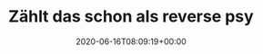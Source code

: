 ---
retweeted: false
source: <a href="https://about.twitter.com/products/tweetdeck" rel="nofollow">TweetDeck</a>
entities:
  user_mentions: []
  urls: []
  symbols: []
  media:
  - expanded_url: https://twitter.com/bascht/status/1272803427811278848/photo/1
    indices:
    - '40'
    - '63'
    url: https://t.co/c3crIVvUWa
    media_url: http://pbs.twimg.com/media/Eann9E3WkAA0-p1.png
    id_str: '1272803406172819456'
    id: '1272803406172819456'
    media_url_https: https://pbs.twimg.com/media/Eann9E3WkAA0-p1.png
    sizes:
      large:
        w: '661'
        h: '74'
        resize: fit
      thumb:
        w: '74'
        h: '74'
        resize: crop
      medium:
        w: '661'
        h: '74'
        resize: fit
      small:
        w: '661'
        h: '74'
        resize: fit
    type: photo
    display_url: pic.twitter.com/c3crIVvUWa
  hashtags: []
display_text_range:
- '0'
- '63'
favorite_count: '6'
id_str: '1272803427811278848'
truncated: false
retweet_count: '0'
id: '1272803427811278848'
possibly_sensitive: false
created_at: Tue Jun 16 08:09:19 +0000 2020
favorited: false
full_text: Zählt das schon als reverse psychology?
lang: de
extended_entities:
  media:
  - expanded_url: https://twitter.com/bascht/status/1272803427811278848/photo/1
    indices:
    - '40'
    - '63'
    url: https://t.co/c3crIVvUWa
    media_url: http://pbs.twimg.com/media/Eann9E3WkAA0-p1.png
    id_str: '1272803406172819456'
    id: '1272803406172819456'
    media_url_https: https://pbs.twimg.com/media/Eann9E3WkAA0-p1.png
    sizes:
      large:
        w: '661'
        h: '74'
        resize: fit
      thumb:
        w: '74'
        h: '74'
        resize: crop
      medium:
        w: '661'
        h: '74'
        resize: fit
      small:
        w: '661'
        h: '74'
        resize: fit
    type: photo
    display_url: pic.twitter.com/c3crIVvUWa
tags:
- pesos:twitter
date: '2020-06-16T08:09:19+00:00'
src: https://twitter.com/bascht/status/1272803427811278848
original_url: https://twitter.com/bascht/status/1272803427811278848
type: twitter_tweet
media_url: https://img.bascht.com/twitter/pbs.twimg.com/media/Eann9E3WkAA0-p1.png
text: Zählt das schon als reverse psychology?
title: Zählt das schon als reverse psy

---